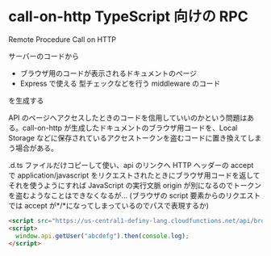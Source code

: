 # call-on-http TypeScript 向けの RPC

Remote Procedure Call on HTTP

サーバーのコードから

- ブラウザ用のコードが表示されるドキュメントのページ
- Express で使える 型チェックなどを行う middleware のコード

を生成する

API のページへアクセスしたときのコードを信用していいのかという問題はある。call-on-http が生成したドキュメントのブラウザ用コードを、Local Storage などに保存されているアクセストークンを盗むコードに置き換えてしまう場合がある。

.d.ts ファイルだけコピーして使い、api のリンクへ HTTP ヘッダーの accept で application/javascript をリクエストされたときにブラウザ用コードを返してそれを使うようにすれば JavaScript の実行文脈 origin が別になるのでトークンを盗むようなことはできなくなるが…
(ブラウザの script 要素からのリクエストでは accept が*/*になってしまっているのでパスで表現するか)

```html
<script src="https://us-central1-definy-lang.cloudfunctions.net/api/browser-code"></script>
<script>
  window.api.getUser("abcdefg").then(console.log);
</script>
```
